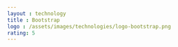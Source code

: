 ```yaml
---
layout : technology
title : Bootstrap
logo : /assets/images/technologies/logo-bootstrap.png
rating: 5
---
```



